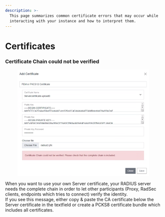 ```yaml
---
description: >-
  This page summarizes common certificate errors that may occur while
  interacting with your instance and how to interpret them.
---
```


# Certificates

### Certificate Chain could not be verified

<figure><img src="../../.gitbook/assets/image (28).png" alt=""><figcaption></figcaption></figure>

When you want to use your own Server certificate, your RADIUS server needs the complete chain in order to let other participants (Proxy, RadSec clients, endpoints which tries to connect) verify the identity.  \
If you see this message, either copy & paste the CA certificate below the Server certificate in the textfield or create a PCKS8 certificate bundle which includes all certificates.

